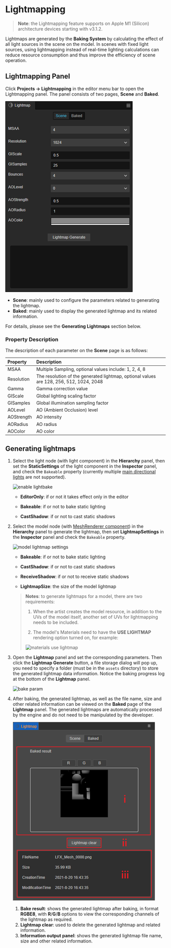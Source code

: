 # Lightmapping

> **Note**: the Lightmapping feature supports on Apple M1 (Silicon) architecture devices starting with v3.1.2.

Lightmaps are generated by the **Baking System** by calculating the effect of all light sources in the scene on the model. In scenes with fixed light sources, using lightmapping instead of real-time lighting calculations can reduce resource consumption and thus improve the efficiency of scene operation.

## Lightmapping Panel

Click **Projects -> Lightmapping** in the editor menu bar to open the Lightmapping panel. The panel consists of two pages, **Scene** and **Baked**.

![bake result](./lightmap/lightmap-panel.png)

- **Scene**: mainly used to configure the parameters related to generating the lightmap.
- **Baked**: mainly used to display the generated lightmap and its related information.

For details, please see the **Generating Lightmaps** section below.

### Property Description

The description of each parameter on the **Scene** page is as follows:

| Property | Description |
| :--- | :--- |
| MSAA | Multiple Sampling, optional values include: 1, 2, 4, 8 |
| Resolution | The resolution of the generated lightmap, optional values are 128, 256, 512, 1024, 2048 |
| Gamma | Gamma correction value |
| GIScale | Global lighting scaling factor |
| GISamples | Global illumination sampling factor |
| AOLevel | AO (Ambient Occlusion) level |
| AOStrength | AO intensity |
| AORadius | AO radius |
| AOColor | AO color |

## Generating lightmaps

1. Select the light node (with light component) in the **Hierarchy** panel, then set the **StaticSettings** of the light component in the **Inspector** panel, and check the `Bakeable` property (currently multiple [main directional lights](./dir-light.md) are not supported).

    ![enable lightbake](./lightmap/light-bakeable.png)

    - **EditorOnly**: if or not it takes effect only in the editor

    - **Bakeable**: if or not to bake static lighting

    - **CastShadow**: if or not to cast static shadows

2. Select the model node (with [MeshRenderer component](./../../../engine/renderable/model-component.md)) in the **Hierarchy** panel to generate the lightmap, then set **LightmapSettings** in the **Inspector** panel and check the `Bakeable` property.

    ![model lightmap settings](./lightmap/meshrenderer-bakeable.png)

    - **Bakeable**: if or not to bake static lighting

    - **CastShadow**: if or not to cast static shadows

    - **ReceiveShadow**: if or not to receive static shadows

    - **LightmapSize**: the size of the model lightmap

    > **Notes**: to generate lightmaps for a model, there are two requirements:
    >
    > 1. When the artist creates the model resource, in addition to the UVs of the model itself, another set of UVs for lightmapping needs to be included.
    >
    > 2. The model's Materials need to have the **USE LIGHTMAP** rendering option turned on, for example:
    >
    > ![materials use lightmap](./lightmap/materials.png)

3. Open the **Lightmap** panel and set the corresponding parameters. Then click the **Lightmap Generate** button, a file storage dialog will pop up, you need to specify a folder (must be in the `assets` directory) to store the generated lightmap data information. Notice the baking progress log at the bottom of the **Lightmap** panel.

    ![bake param](./lightmap/lightmap-generate.png)

4. After baking, the generated lightmap, as well as the file name, size and other related information can be viewed on the **Baked** page of the **Lightmap** panel. The generated lightmaps are automatically processed by the engine and do not need to be manipulated by the developer.

    ![bake result](./lightmap/lightmap-result.png)

    1. **Bake result**: shows the generated lightmap after baking, in format **RGBE8**, with **R**/**G**/**B** options to view the corresponding channels of the lightmap as required.
    2. **Lightmap clear**: used to delete the generated lightmap and related information.
    3. **Information output panel**: shows the generated lightmap file name, size and other related information.
